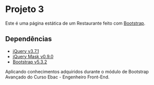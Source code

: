 # Projeto 3
Este é uma página estática de um Restaurante feito com [Bootstrap](https://getbootstrap.com/).

## Dependências
- [jQuery v3.7.1](https://jquery.com/)
- [jQuery Mask v0.9.0](https://igorescobar.github.io/jQuery-Mask-Plugin/)
- [Bootstrap v5.3.2](https://getbootstrap.com/)

Aplicando conhecimentos adquiridos durante o módulo de Bootstrap Avançado do Curso Ebac - Engenheiro Front-End.